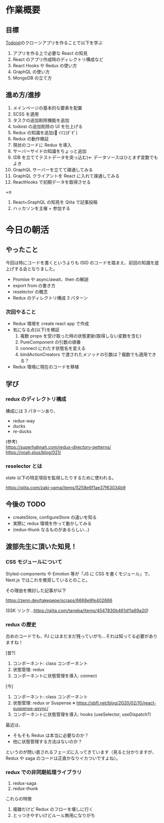 # 作業概要

## 目標

[Todoist](https://todoist.com/app)のクローンアプリを作ることで以下を学ぶ

1. アプリを作る上で必要な React の知見
2. React のアプリ作成時のディレクトリ構成など
3. React Hooks や Redux の使い方
4. GraphQL の使い方
5. MongoDB の立て方

## 進め方/進捗

1. メインページの基本的な要素を配置
2. SCSS を適用
3. タスクの追加削除機能を追加
4. todoist の追加削除の UI を仕上げる
5. Redux の知識を追加(💪 ｲﾏｺｺﾀﾞｾﾞ)
6. Redux の動作検証
7. 現状のコードに Redux を導入
8. サーバーサイドの知識をちょっと追加
9. (DB を立ててテストデータを突っ込む)← データソースはひとまず変数でもよき
10. GraphQL サーバーを立てて疎通してみる
11. GraphQL クライアントを React に入れて疎通してみる
12. ReactHooks で初期データを取得させる

+α

1. React+GraphQL の知見を Qiita で記事投稿
2. ハッカソンを主催 + 参加する

# 今日の朝活

## やったこと

今回は特にコードを書くというよりも ISID のコードを踏まえ、前回の知識を底上げする会となりました。

- Promise や async/await、then の解説
- export from の書き方
- reselector の概念
- Redux のディレクトリ構成 3 パターン

### 次回やること

- Redux 環境を create react app で作成
- 気になる点(以下)を検証
  1. 複数 props を受け取った時の状態更新(取得しない変数を含む)
  2. PureComponent の引数の順番
  3. connect にわたす状態名を変える
  4. bindActionCreators で渡されたメソッドの引数は？複数でも適用できる？
- Redux 環境に現在のコードを移植

## 学び

### redux のディレクトリ構成

構成には 3 パターンあり、

- redux-way
- ducks
- re-ducks

(参考)  
https://superhahnah.com/redux-directory-petterns/  
https://noah.plus/blog/021/

### reselector とは

state 以下の特定項目を監視したりするために使われる。

https://qiita.com/zaki-yama/items/5258e6f1ae37f63034b9

## 今後の TODO

- createStore, configureStore の違いを知る
- 実際に redux 環境を作って動かしてみる
- (redux-thunk なるものがあるらしい…)

## 渡部先生に頂いた知見！

### CSS モジュールについて

Styled-components や Emotion 等が「JS に CSS を書くモジュール」で、Next.js ではこれを推奨しているとのこと。

その理由を検討した記事が以下

https://zenn.dev/takepepe/scraps/6668e9fe402666

(SSK リンク...https://qiita.com/taneba/items/4547830b461d11a69a20)

### redux の歴史

古めのコードでも、PJ にはまだまだ残っていがち…それは知ってる必要がありますね！

[昔?]

1. コンポーネント: class コンポーネント
2. 状態管理: redux
3. コンポーネントに状態管理を導入: connect

[今]

1. コンポーネント: class コンポーネント
2. 状態管理: redux or Suspense
   ※ https://sbfl.net/blog/2020/02/10/react-suspense-async/
3. コンポーネントに状態管理を導入: hooks (useSelector, useDispatch?)

最近は、

- そもそも Redux は本当に必要なのか？
- 他に状態管理する方法はないのか？

というのが問い直されるフェーズに入ってきています（見ると分かりますが、Redux や saga のコードは正直かなりイカついですよね）。

### redux での非同期処理ライブラリ

1. redux-saga
2. redux-thunk

これらの特徴

1. 複雑だけど Redux のフローを壊しに行く
2. とっつきやすいけどルール無用になりがち
